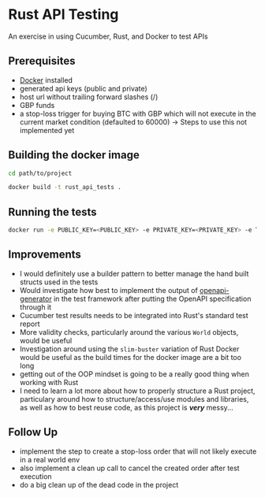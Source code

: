 # Rust API Testing

An exercise in using Cucumber, Rust, and Docker to test APIs

## Prerequisites
- [Docker](https://docs.docker.com/get-docker/) installed
- generated api keys (public and private)
- host url without trailing forward slashes (/)
- GBP funds
- a stop-loss trigger for buying BTC with GBP which will not execute in the current market condition (defaulted to 60000) -> Steps to use this not implemented yet

## Building the docker image
```bash
cd path/to/project
```
```bash
docker build -t rust_api_tests .
```

## Running the tests

```bash
docker run -e PUBLIC_KEY=<PUBLIC_KEY> -e PRIVATE_KEY=<PRIVATE_KEY> -e TRIGGER=<REASONABLE_STOP_LOSS_TRIGGER> -e API_HOST=<API_HOST> rust_api_tests
```


## Improvements
- I would definitely use a builder pattern to better manage the hand built structs used in the tests
- Would investigate how best to implement the output of [openapi-generator](https://openapi-generator.tech/docs/usage#generate) in the test framework after putting the OpenAPI specification through it
- Cucumber test results needs to be integrated into Rust's standard test report 
- More validity checks, particularly around the various `World` objects, would be useful
- Investigation around using the `slim-buster` variation of Rust Docker would be useful as the build times for the docker image are a bit too long
- getting out of the OOP mindset is going to be a really good thing when working with Rust
- I need to learn a lot more about how to properly structure a Rust project, particulary around how to structure/access/use modules and libraries, as well as how to best reuse code, as this project is ***very*** messy...

## Follow Up
- implement the step to create a stop-loss order that will not likely execute in a real world env
- also implement a clean up call to cancel the created order after test execution
- do a big clean up of the dead code in the project